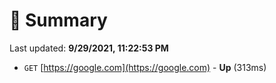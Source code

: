 # 📖 Summary
Last updated: **9/29/2021, 11:22:53 PM**

- `GET` [https://google.com](https://google.com) - **Up** (313ms)
